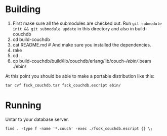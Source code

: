 # Building

1. First make sure all the submodules are checked out.
   Run `git submodule init && git submodule update` in this directory
   and also in build-couchdb
1. cd build-couchdb
1. cat README.md # And make sure you installed the dependencies.
1. rake
1. cd ..
1. cp build-couchdb/build/lib/couchdb/erlang/lib/couch-*/ebin/*.beam ./ebin/

At this point you should be able to make a portable distribution like this:

    tar cvf fsck_couchdb.tar fsck_couchdb.escript ebin/

# Running

Untar to your database server.

    find . -type f -name '*.couch' -exec ./fsck_couchdb.escript {} \;
